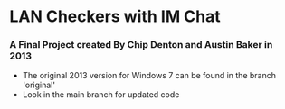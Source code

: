 # LAN Checkers with IM Chat

### A Final Project created By Chip Denton and Austin Baker in 2013

- The original 2013 version for Windows 7 can be found in the branch 'original'
- Look in the main branch for updated code
